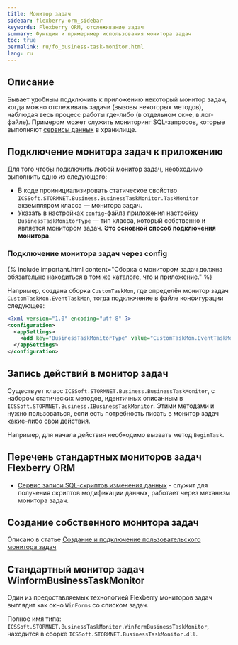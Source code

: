 ```yaml
---
title: Монитор задач
sidebar: flexberry-orm_sidebar
keywords: Flexberry ORM, отслеживание задач
summary: Функции и примеример использования монитора задач
toc: true
permalink: ru/fo_business-task-monitor.html
lang: ru
---
```


## Описание

Бывает удобным подключить к приложению некоторый монитор задач, когда можно отслеживать задачи (вызовы некоторых методов), наблюдая весь процесс работы где-либо (в отдельном окне, в лог-файле). Примером может служить мониторинг SQL-запросов, которые выполняют [сервисы данных](fo_data-service.html) в хранилище.

## Подключение монитора задач к приложению

Для того чтобы подключить любой монитор задач, необходимо выполнить одно из следующего:

* В коде проинициализировать статическое свойство `ICSSoft.STORMNET.Business.BusinessTaskMonitor.TaskMonitor` экземпляром класса — монитора задач.
* Указать в настройках `config`-файла приложения настройку `BusinessTaskMonitorType` — тип класса, который собственно и является монитором задач. **Это основной способ подключения монитора**.

### Подключение монитора задач через config

{% include important.html content="Сборка с монитором задач должна обязательно находиться в том же каталоге, что и приложение." %}

Например, создана сборка `CustomTaskMon`, где определён монитор задач `CustomTaskMon.EventTaskMon`, тогда подключение в файле конфигурации следующее:

```xml
<?xml version="1.0" encoding="utf-8" ?>
<configuration>
  <appSettings>
    <add key="BusinessTaskMonitorType" value="CustomTaskMon.EventTaskMon, CustomTaskMon, Version=1.0.0.1, Culture=neutral, PublicKeyToken=null"/>
  </appSettings>
</configuration>
```

## Запись действий в монитор задач

Существует класс `ICSSoft.STORMNET.Business.BusinessTaskMonitor`, с набором статических методов, идентичных описанным в `ICSSoft.STORMNET.Business.IBusinessTaskMonitor`. Этими методами и нужно пользоваться, если есть потребность писать в монитор задач какие-либо свои действия.

Например, для начала действия необходимо вызвать метод `BeginTask`.

## Перечень стандартных мониторов задач Flexberry ORM

* [Сервис записи SQL-скриптов изменения данных](fo_changes-sql-bt-monitor.html) - служит для получения скриптов модификации данных, работает через механизм монитора задач.

## Создание собственного монитора задач

Описано в статье [Создание и подключение пользовательского монитора задач](fo_creating-connection-bt-monitor.html)

## Стандартный монитор задач WinformBusinessTaskMonitor

Один из предоставляемых технологией Flexberry мониторов задач выглядит как окно `WinForms` со списком задач.

Полное имя типа: `ICSSoft.STORMNET.BusinessTaskMonitor.WinformBusinessTaskMonitor`, находится в сборке `ICSSoft.STORMNET.BusinessTaskMonitor.dll`.
